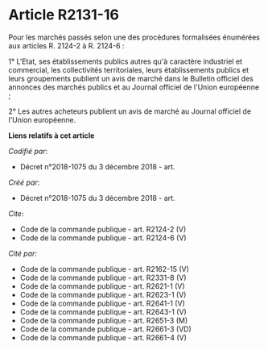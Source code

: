 # Article R2131-16

Pour les marchés passés selon une des procédures formalisées énumérées aux articles R. 2124-2 à R. 2124-6 : 

1° L'Etat, ses établissements publics autres qu'à caractère industriel et commercial, les collectivités territoriales, leurs
établissements publics et leurs groupements publient un avis de marché dans le Bulletin officiel des annonces des marchés
publics et au Journal officiel de l'Union européenne ; 

2° Les autres acheteurs publient un avis de marché au Journal officiel de l'Union européenne.

**Liens relatifs à cet article**

_Codifié par_:

  - Décret n°2018-1075 du 3 décembre 2018 - art.

_Créé par_:

  - Décret n°2018-1075 du 3 décembre 2018 - art.

_Cite_:

  - Code de la commande publique - art. R2124-2 (V)
  - Code de la commande publique - art. R2124-6 (V)

_Cité par_:

  - Code de la commande publique - art. R2162-15 (V)
  - Code de la commande publique - art. R2331-8 (V)
  - Code de la commande publique - art. R2621-1 (V)
  - Code de la commande publique - art. R2623-1 (V)
  - Code de la commande publique - art. R2641-1 (V)
  - Code de la commande publique - art. R2643-1 (V)
  - Code de la commande publique - art. R2651-3 (M)
  - Code de la commande publique - art. R2661-3 (VD)
  - Code de la commande publique - art. R2661-4 (V)
